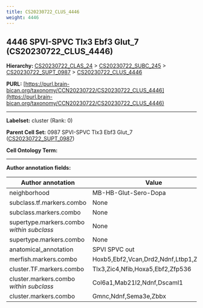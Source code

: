 ```yaml
---
title: CS20230722_CLUS_4446
weight: 4446
---
```

## 4446 SPVI-SPVC Tlx3 Ebf3 Glut_7 (CS20230722_CLUS_4446)
<b>Hierarchy: </b>
[CS20230722_CLAS_24](../CS20230722_CLAS_24) >
[CS20230722_SUBC_245](../CS20230722_SUBC_245) >
[CS20230722_SUPT_0987](../CS20230722_SUPT_0987) >
[CS20230722_CLUS_4446](../CS20230722_CLUS_4446)

**PURL:** [https://purl.brain-bican.org/taxonomy/CCN20230722/CS20230722_CLUS_4446](https://purl.brain-bican.org/taxonomy/CCN20230722/CS20230722_CLUS_4446)

---


**Labelset:** cluster (Rank: 0)

**Parent Cell Set:** 0987 SPVI-SPVC Tlx3 Ebf3 Glut_7 ([CS20230722_SUPT_0987](../CS20230722_SUPT_0987))



**Cell Ontology Term:** 

[MARKER GENES.]: #


---

[TRANSFERRED ANNOTATIONS.]: #


[AUTHOR ANNOTATION FIELDS.]: #


**Author annotation fields:**

| Author annotation | Value |
|-------------------|-------|
|neighborhood|MB-HB-Glut-Sero-Dopa|
|subclass.tf.markers.combo|None|
|subclass.markers.combo|None|
|supertype.markers.combo _within subclass_|None|
|supertype.markers.combo|None|
|anatomical_annotation|SPVI SPVC out|
|merfish.markers.combo|Hoxb5,Ebf2,Vcan,Drd2,Ndnf,Ltbp1,Zfp536|
|cluster.TF.markers.combo|Tlx3,Zic4,Nfib,Hoxa5,Ebf2,Zfp536|
|cluster.markers.combo _within subclass_|Col6a1,Mab21l2,Ndnf,Dscaml1|
|cluster.markers.combo|Gmnc,Ndnf,Sema3e,Zbbx|
